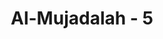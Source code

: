 ---
title: "Al-Mujadalah - 5"
no: 5
arabic_no: ٥
ayah: اِنَّ الَّذِيْنَ يُحَاۤدُّوْنَ اللّٰهَ وَرَسُوْلَهٗ كُبِتُوْا كَمَا كُبِتَ الَّذِيْنَ مِنْ قَبْلِهِمْ وَقَدْ اَنْزَلْنَآ اٰيٰتٍۢ بَيِّنٰتٍۗ وَلِلْكٰفِرِيْنَ عَذَابٌ مُّهِيْنٌۚ 
translation: "Sesungguhnya orang-orang yang menentang Allah dan Rasul-Nya pasti mendapat kehinaan sebagaimana kehinaan yang telah didapat oleh orang-orang sebelum mereka. Dan sungguh, Kami telah menurunkan bukti-bukti yang nyata. Dan bagi orang-orang yang mengingkarinya akan mendapat azab yang menghinakan. "
tafsir: "Ayat ini memperingatkan manusia yang menentang Allah dan rasul-Nya, dengan memilih hukum yang berlaku pada dirinya, bukan hukum yang telah ditetapkan Allah dan rasul-Nya, dan memeluk agama yang bukan agama yang disyariatkan-Nya. Mereka akan ditimpa azab berupa kehinaan selama hidup di dunia, sebagaimana telah ditimpakan kepada orang-orang dahulu yang mengingkari para rasul yang diutus Allah kepada mereka.\n\nAyat ini merupakan kabar gembira dan menambah semangat kaum Muslimin yang sedang mengalami tekanan dari orang-orang yang bersekutu dalam Perang Ahzab. Pada waktu itu, orang-orang Yahudi, orang-orang musyrik Mekah, dan orang-orang munafik bersatu dan bersekutu menghadapi kaum Muslimin, sehingga jumlah mereka jauh lebih besar dibandingkan dengan jumlah kaum Muslimin. Karena semangat kaum Muslimin yang tinggi dan keyakinan mereka akan pertolongan Allah yang akan diberikan kepada mereka, maka mereka dapat mengalahkan tentara yang bersekutu itu.\n\nAyat ini merupakan peringatan kepada para pemimpin bahwa mereka akan dimintai pertanggungjawaban oleh Allah di akhirat, apakah mereka telah menjalankan hukum-hukum Allah dalam pemerintahan mereka. Sebab, Allah telah menegaskan bahwa hukum dan agama yang boleh dianut manusia hanyalah agama Islam. Selain dari itu, manusia dilarang mengikuti dan menganutnya. Allah berfirman:\n\nPada hari ini telah Aku sempurnakan agamamu untukmu, dan telah Aku cukupkan nikmat-Ku bagimu, dan telah Aku ridai Islam sebagai agamamu. Tetapi barang siapa terpaksa karena lapar, bukan karena ingin berbuat dosa, maka sungguh, Allah Maha Pengampun, Maha Penyayang. (Al-Ma'idah/5: 3)\n\nAgama Islam yang dimaksud ialah agama yang didakwahkan Nabi Muhammad yang diterima dari Allah.\n\nSementara itu mengenai hal-hal yang telah ditentukan, para penguasa atau orang-orang yang mewakili rakyatnya dibolehkan menetapkan hukum-hukum lain yang mengatur kehidupan masyarakatnya, selama hukum itu tidak bertentangan dengan hukum yang telah ditetapkan Allah.\n\nDiterangkan bahwa Allah telah menurunkan ayat-ayat-Nya kepada Nabi Muhammad, yang mengemukakan dalil-dalil dan bukti-bukti yang kuat akan kebenaran agama beserta hukum-hukum-Nya. Tidak seorang pun yang dapat mematahkan dalil-dalil dan bukti-bukti, sekalipun mereka masih tetap ingkar dan melanggar hukum-hukum itu.\n\nDari ayat-ayat ini dapat dipahami bahwa Allah memerintahkan kepada manusia terutama kepada cerdik-pandai agar mempelajari dan membahas hukum-hukum Allah, menggunakan akal, pikiran, dan pengalaman mereka, bahkan dengan seluruh kemampuan yang ada pada mereka. Kemudian memberikan penilaian yang tepat dan objektif.\n\nDalam ayat ke-4 yang lalu dikatakan, \"Wa lil-kafirina 'adhabun alim\" (dan bagi orang-orang kafir azab yang pedih), sedangkan pada ayat kelima ini dikatakan, \"Wa lil kafirina 'adhabun muhin\" (dan bagi orang-orang kafir azab yang menghinakan). Yang dimaksud dengan orang-orang kafir pada ayat ke-4 ialah orang-orang mukmin yang melanggar ketentuan-ketentuan. Mereka memperoleh azab yang pedih sebagai pelajaran bagi mereka agar segera bertobat dan menyadari kesalahan mereka. Sedangkan yang dimaksud dengan orang kafir pada ayat kelima ini ialah orang yang benar-benar kafir, tidak beriman. Bagi mereka azab yang menimbulkan kehinaan selama kehidupan dunia, seperti hilangnya rasa malu pada diri mereka, merasa biasa melakukan perbuatan terlarang, merasa biasa berbuat curang dan melakukan perbuatan keji. Orang yang seperti itu biasanya adalah orang yang berkuasa yang dapat melakukan semua yang dikehendakinya, tetapi orang lain tidak lagi mempunyai penghargaan dalam arti yang sebenarnya pada mereka. Banyak lagi bentuk penghinaan yang lebih berat yang mereka terima."
---